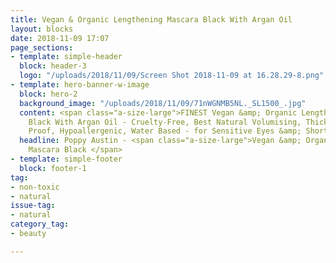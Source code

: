 ```yaml
---
title: Vegan & Organic Lengthening Mascara Black With Argan Oil
layout: blocks
date: 2018-11-09 17:07
page_sections:
- template: simple-header
  block: header-3
  logo: "/uploads/2018/11/09/Screen Shot 2018-11-09 at 16.28.29-8.png"
- template: hero-banner-w-image
  block: hero-2
  background_image: "/uploads/2018/11/09/71nWGNMB5NL._SL1500_.jpg"
  content: <span class="a-size-large">FINEST Vegan &amp; Organic Lengthening Mascara
    Black With Argan Oil - Cruelty-Free, Best Natural Volumising, Thickening, Smudge
    Proof, Hypoallergenic, Water Based - for Sensitive Eyes &amp; Short Lashes</span>
  headline: Poppy Austin - <span class="a-size-large">Vegan &amp; Organic Lengthening
    Mascara Black </span>
- template: simple-footer
  block: footer-1
tag:
- non-toxic
- natural
issue-tag:
- natural
category_tag:
- beauty

---
```

